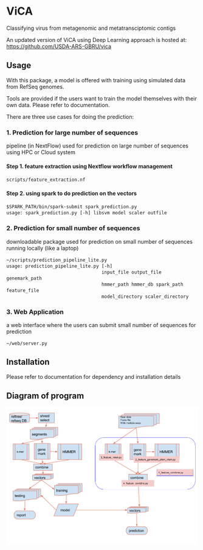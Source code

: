 # ViCA

Classifying virus from metagenomic and metatransciptomic contigs
 

An updated version of ViCA using Deep Learning approach is hosted at:
https://github.com/USDA-ARS-GBRU/vica

## Usage

With this package, a model is offered with training using simulated data from
RefSeq genomes. 


Tools are provided if the users want to train the model 
themselves with their own data. Please refer to documentation.


There are three use cases for doing the prediction:

### 1. Prediction for large number of sequences 
pipeline (in NextFlow) used for prediction on large 
number of sequences using HPC or Cloud system

#### Step 1. feature extraction using Nextflow workflow management
```angular2html
scripts/feature_extraction.nf
```
#### Step 2. using spark to do prediction on the vectors
```angular2html
$SPARK_PATH/bin/spark-submit spark_prediction.py
usage: spark_prediction.py [-h] libsvm model scaler outfile
```

### 2. Prediction for small number of sequences   
downloadable package used for prediction on small
number of sequences running locally (like a laptop)
```angular2html
~/scripts/prediction_pipeline_lite.py
usage: prediction_pipeline_lite.py [-h]
                                   input_file output_file genemark_path
                                   hmmer_path hmmer_db spark_path feature_file
                                   model_directory scaler_directory
```

### 3. Web Application 
a web interface where the users can submit small number of
sequences for prediction
```angular2html
~/web/server.py
```

## Installation
Please refer to documentation for dependency and installation details

## Diagram of program

![Diagram](./doc/images/vica.png)


